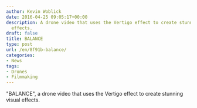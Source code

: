 ```yaml
---
author: Kevin Woblick
date: 2016-04-25 09:05:17+00:00
description: A drone video that uses the Vertigo effect to create stunning visual
  effects.
draft: false
title: BALANCE
type: post
url: /en/8f91b-balance/
categories:
- News
tags:
- Drones
- Filmmaking
---
```


"BALANCE", a drone video that uses the Vertigo effect to create stunning visual effects.






